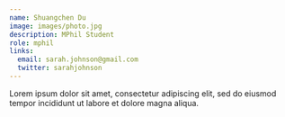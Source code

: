 ```yaml
---
name: Shuangchen Du
image: images/photo.jpg
description: MPhil Student
role: mphil
links:
  email: sarah.johnson@gmail.com
  twitter: sarahjohnson
---
```


Lorem ipsum dolor sit amet, consectetur adipiscing elit, sed do eiusmod tempor incididunt ut labore et dolore magna aliqua.
